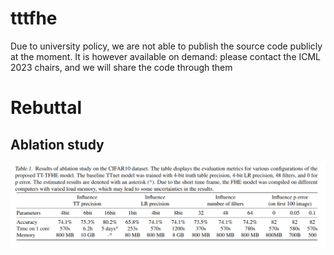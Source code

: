 # tttfhe

Due to university policy, we are not able to publish the source code publicly at the moment. It is however available on demand: please contact the ICML 2023 chairs, and we will share the code through them

# Rebuttal

## Ablation study

![Here is an ablation study](tablevf.png)
